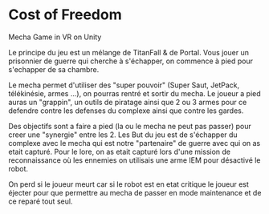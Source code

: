 # Cost of Freedom
 Mecha Game in VR on Unity

Le principe du jeu est un mélange de TitanFall & de Portal.
Vous jouer un prisonnier de guerre qui cherche à s'échapper, on commence à pied pour s'echapper de sa chambre.

Le mecha permet d'utiliser des "super pouvoir" (Super Saut, JetPack, télékinésie, armes ...), on pourras rentré et sortir du mecha.
Le joueur a pied auras un "grappin", un outils de piratage ainsi que 2 ou 3 armes pour ce defendre contre les defenses du complexe ainsi que contre les gardes.

Des objectifs sont a faire a pied (la ou le mecha ne peut pas passer) pour creer une "synergie" entre les 2.
Les But du jeu est de s'échapper du complexe avec le mecha qui est notre "partenaire" de guerre avec qui on as etait capturé.
Pour le lore, on as etait capturé lors d'une mission de reconnaissance où les ennemies on utilisais une arme IEM pour désactivé le robot.

On perd si le joueur meurt car si le robot est en etat critique le joueur est éjecter pour que permettre au mecha de passer en mode maintenance et de ce reparé tout seul.

